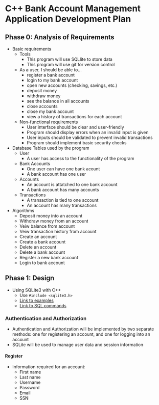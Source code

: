 # C++ Bank Account Management Application Development Plan

## Phase 0: Analysis of Requirements

* Basic requirements
  * Tools
    * This program will use SQLlite to store data
    * This program will use git for version control
  * As a user, I should be able to...
    * register a bank account
    * login to my bank account
    * open new accounts (checking, savings, etc.)
    * deposit money
    * withdraw money
    * see the balance in all accounts
    * close accounts
    * close my bank account
    * view a history of transactions for each account
  * Non-functional requirements
    * User interface should be clear and user-friendly
    * Program should display errors when an invalid input is given
    * User inputs should be validated to prevent invalid transactions
    * Program should implement basic security checks
* Database Tables used by the program
  * User
    * A user has access to the functionality of the program
  * Bank Accounts
    * One user can have one bank acount
    * A bank account has one user
  * Accounts
    * An account is attatched to one bank account
    * A bank account has many accounts
  * Transactions
    * A transaction is tied to one account
    * An account has many transactions
* Algorithms
  * Deposit money into an account
  * Withdraw money from an account
  * Veiw balance from account
  * Veiw transaction history from account
  * Create an account
  * Create a bank account
  * Delete an account
  * Delete a bank account
  * Register a new bank account
  * Login to bank account

## Phase 1: Design

* Using SQLite3 with C++
  * Use `#include <sqlite3.h>`
  * [Link to examples](https://www.geeksforgeeks.org/sql-using-c-c-and-sqlite/)
  * [Link to SQL commands](https://www.sqlitetutorial.net/sqlite-cheat-sheet/)

### Authentication and Authorization

* Authentication and Authorization will be implemented by two separate methods: one for registering an account, and one for logging into an account
* SQLite will be used to manage user data and session information

#### Register

* Information required for an account:
  * First name
  * Last name
  * Username
  * Password
  * Email
  * SSN

